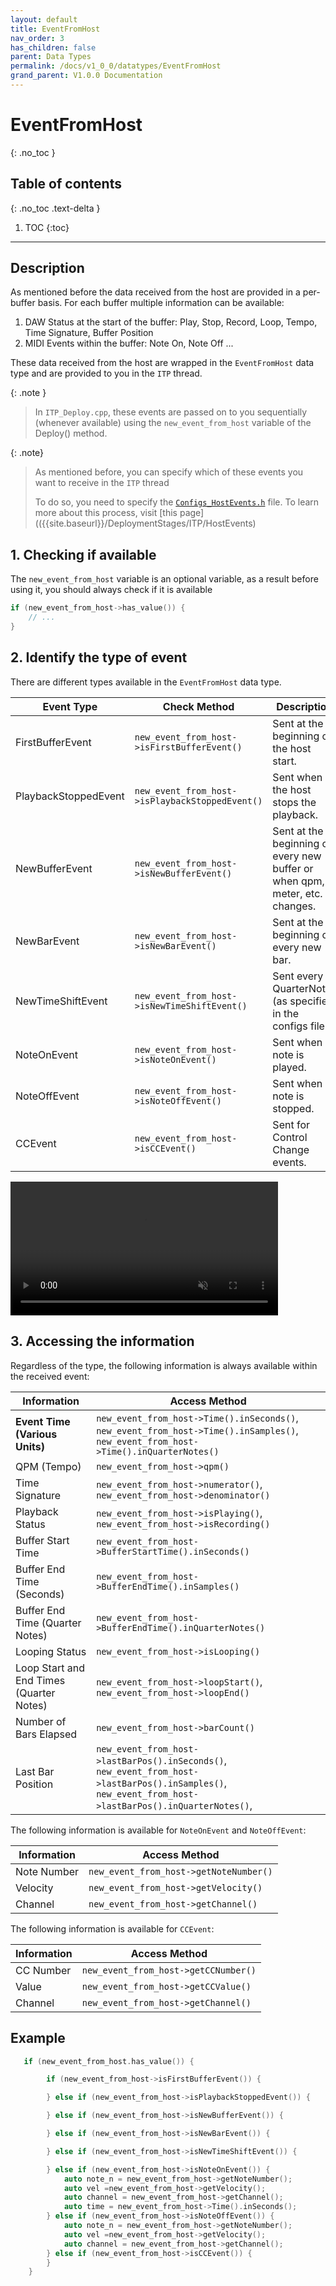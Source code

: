 ```yaml
---
layout: default
title: EventFromHost
nav_order: 3
has_children: false
parent: Data Types
permalink: /docs/v1_0_0/datatypes/EventFromHost
grand_parent: V1.0.0 Documentation
---
```


# EventFromHost
{: .no_toc }

## Table of contents
{: .no_toc .text-delta }

1. TOC
{:toc}
---


## Description

As mentioned before the data received from the host are provided in a per-buffer basis.
For each buffer multiple information can be available:

1. DAW Status at the start of the buffer: Play, Stop, Record, Loop, Tempo, Time Signature, Buffer Position
2. MIDI Events within the buffer: Note On, Note Off ...

These data received from the host are wrapped in the `EventFromHost` data type and are provided to you in the `ITP` thread.

{: .note }
> In `ITP_Deploy.cpp`, these events are passed on to you sequentially (whenever available) 
> using the `new_event_from_host` variable of the Deploy() method.
 

{: .note}
> As mentioned before, you can specify which of these events you want to receive in the `ITP` thread 
> 
> To do so, you need to specify the [`Configs_HostEvents.h`](https://github.com/behzadhaki/NeuralMidiFXPlugin/blob/master/NeuralMidiFXPlugin/NeuralMidiFXPlugin/Configs_HostEvents.h)
> file. To learn more about this process, visit [this page](({{site.baseurl}}/DeploymentStages/ITP/HostEvents)


## 1. Checking if available

The `new_event_from_host` variable is an optional variable, as a result before using it, you should always check if it is available

```c++
if (new_event_from_host->has_value()) {
    // ... 
}
```
## 2. Identify the type of event

There are different types available in the `EventFromHost` data type. 

| Event Type               | Check Method                        | Description                                                                 |
|--------------------------|-------------------------------------|-----------------------------------------------------------------------------|
| FirstBufferEvent         | `new_event_from_host->isFirstBufferEvent()`  | Sent at the beginning of the host start.                                    |
| PlaybackStoppedEvent     | `new_event_from_host->isPlaybackStoppedEvent()` | Sent when the host stops the playback.                                      |
| NewBufferEvent           | `new_event_from_host->isNewBufferEvent()` | Sent at the beginning of every new buffer or when qpm, meter, etc. changes. |
| NewBarEvent              | `new_event_from_host->isNewBarEvent()` | Sent at the beginning of every new bar.                                     |
| NewTimeShiftEvent        | `new_event_from_host->isNewTimeShiftEvent()` | Sent every N QuarterNotes (as specified in the configs file                 |
| NoteOnEvent              | `new_event_from_host->isNoteOnEvent()` | Sent when a note is played.                                                 |
| NoteOffEvent             | `new_event_from_host->isNoteOffEvent()` | Sent when a note is stopped.                                                |
| CCEvent                  | `new_event_from_host->isCCEvent()` | Sent for Control Change events.                                             |

<video width="85%" preload="auto" muted controls>
    <source src="{{ site.baseurl }}/assets/videos/BufferHostEvents.mp4" type="video/mp4"/>
</video>

## 3. Accessing the information

Regardless of the type, the following information is always available within the received event:

| Information                     | Access Method                                                                                                                       |
|---------------------------------|-------------------------------------------------------------------------------------------------------------------------------------|
| **Event Time (Various Units)**      | `new_event_from_host->Time().inSeconds()`, `new_event_from_host->Time().inSamples()`, `new_event_from_host->Time().inQuarterNotes()` |
| QPM (Tempo)                     | `new_event_from_host->qpm()`                                                                                                        |
| Time Signature                  | `new_event_from_host->numerator()`, `new_event_from_host->denominator()`                                                            |
| Playback Status                 | `new_event_from_host->isPlaying()`, `new_event_from_host->isRecording()`                                                            |
| Buffer Start Time               | `new_event_from_host->BufferStartTime().inSeconds()`                                                                                |
| Buffer End Time (Seconds)       | `new_event_from_host->BufferEndTime().inSamples()`                                                                                  |
| Buffer End Time (Quarter Notes) | `new_event_from_host->BufferEndTime().inQuarterNotes()`                                                                             |
| Looping Status                  | `new_event_from_host->isLooping()`                                                                                                  |
| Loop Start and End Times  (Quarter Notes)       | `new_event_from_host->loopStart()`, `new_event_from_host->loopEnd()`                                                                |
| Number of Bars Elapsed          | `new_event_from_host->barCount()`                                                                                                   |
| Last Bar Position               | `new_event_from_host->lastBarPos().inSeconds()`, `new_event_from_host->lastBarPos().inSamples()`, `new_event_from_host->lastBarPos().inQuarterNotes()`,                                               |

The following information is available for `NoteOnEvent` and `NoteOffEvent`:

| Information               | Access Method                           |
|---------------------------|-----------------------------------------|
| Note Number               | `new_event_from_host->getNoteNumber()`      |
| Velocity                  | `new_event_from_host->getVelocity()`        |
| Channel                   | `new_event_from_host->getChannel()`         |

The following information is available for `CCEvent`:

| Information               | Access Method                           |
|---------------------------|-----------------------------------------|
| CC Number                 | `new_event_from_host->getCCNumber()`        |
| Value                     | `new_event_from_host->getCCValue()`           |
| Channel                   | `new_event_from_host->getChannel()`         |


## Example

```c++
   if (new_event_from_host.has_value()) {

        if (new_event_from_host->isFirstBufferEvent()) {

        } else if (new_event_from_host->isPlaybackStoppedEvent()) {

        } else if (new_event_from_host->isNewBufferEvent()) {

        } else if (new_event_from_host->isNewBarEvent()) {

        } else if (new_event_from_host->isNewTimeShiftEvent()) {

        } else if (new_event_from_host->isNoteOnEvent()) {
            auto note_n = new_event_from_host->getNoteNumber();
            auto vel =new_event_from_host->getVelocity();
            auto channel = new_event_from_host->getChannel();
            auto time = new_event_from_host->Time().inSeconds();
        } else if (new_event_from_host->isNoteOffEvent()) {
            auto note_n = new_event_from_host->getNoteNumber();
            auto vel =new_event_from_host->getVelocity();
            auto channel = new_event_from_host->getChannel();
        } else if (new_event_from_host->isCCEvent()) {
        }
    }
```

